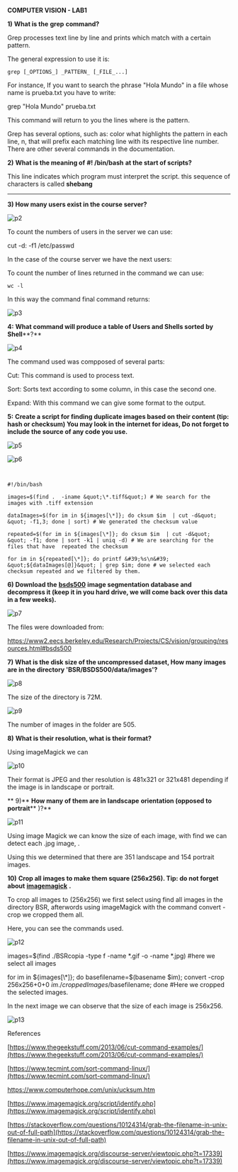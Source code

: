**COMPUTER VISION - LAB1**

**1)**  **What is the**  **grep**  **command?**

Grep processes text line by line and prints which match with a certain pattern.

The general expression to use it is:

```grep [_OPTIONS_] _PATTERN_ [_FILE_...]```

For instance,  If you want to search the phrase &quot;Hola Mundo&quot; in a file whose name is prueba.txt you have to write:

grep &quot;Hola Mundo&quot; prueba.txt

This command will return to you the lines where is the pattern.

Grep has several options, such as:  color what highlights the pattern in each line, n, that will prefix  each matching line with its respective line number. There are other several commands in the documentation.



**2)**  **What is the meaning of**  **#! /bin/bash**  **at the start of scripts?**

This line indicates which program must interpret the script. this sequence of characters is called **shebang**

** **

**3) How many users exist in the course server?**

![p2](ImagesLab1/p2.png)

To count the numbers of users in the server we can use:

cut -d: -f1 /etc/passwd

In the case of the course server we have the next users:



To count the number of lines returned in the command we can use:

```wc -l```



In this way the command final command returns:


![p3](ImagesLab1/p3.png)


**4:**  **What command will produce a table of Users and Shells sorted by Shell****?**


![p4](ImagesLab1/p4.png)

The command used was compposed of several parts:

Cut: This command is used to process text.

Sort: Sorts text according to some column, in this case the second one.

Expand: With this command we can give some format to the output.



**5:** **Create a script for finding duplicate images based on their content (tip: hash or checksum) You may look in the internet for ideas, Do not forget to include the source of any code you use.**


![p5](ImagesLab1/p5.png)


![p6](ImagesLab1/p6.png)

```


#!/bin/bash

images=$(find .  -iname &quot;\*.tiff&quot;) # We search for the images with .tiff extension

dataImages=$(for im in ${images[\*]}; do cksum $im  | cut -d&quot; &quot; -f1,3; done | sort) # We generated the checksum value

repeated=$(for im in ${images[\*]}; do cksum $im  | cut -d&quot; &quot; -f1; done | sort -k1 | uniq -d) # We are searching for the files that have  repeated the checksum

for im in ${repeated[\*]}; do printf &#39;%s\n&#39; &quot;${dataImages[@]}&quot; | grep $im; done # we selected each checksum repeated and we filtered by them. 

```

**6) Download the** [**bsds500**](https://www2.eecs.berkeley.edu/Research/Projects/CS/vision/grouping/resources.html#bsds500) **image segmentation database and decompress it (keep it in you hard drive, we will come back over this data in a few weeks).**


![p7](ImagesLab1/p7.png)


The files were downloaded from:

https://www2.eecs.berkeley.edu/Research/Projects/CS/vision/grouping/resources.html#bsds500

**7)**  **What is the disk size of the uncompressed dataset, How many images are in the directory &#39;BSR/BSDS500/data/images&#39;?**


![p8](ImagesLab1/p8.png)

The size of the directory is 72M.


![p9](ImagesLab1/p9.png)

The number of images in the folder are 505.

**8)**  **What is their resolution, what is their format?**

Using  imageMagick we can

![p10](ImagesLab1/p10.png)

 Their format is JPEG and ther resolution is 481x321 or 321x481 depending if the image is in landscape or portrait.

** 9)**  **How many of them are in**  **landscape** **orientation (opposed to**  **portrait**** )?**


![p11](ImagesLab1/p11.png)

Using image Magick we can know the size of each image, with find we can detect each .jpg image, .

Using this we determined that there are 351 landscape and 154 portrait images.

**10)** **Crop all images to make them square (256x256). Tip: do not forget about** [**imagemagick**](http://www.imagemagick.org/script/index.php) **.**

To crop all images to (256x256) we first select using find all images in the directory BSR, afterwords using imageMagick with the command convert -crop we cropped them all.

Here, you can see the commands used.

![p12](ImagesLab1/p12.png)


 images=$(find ./BSRcopia -type f -name \*.gif -o -name \*.jpg) #here we select all images

for im in ${images[\*]}; do basefilename=$(basename $im); convert -crop 256x256+0+0 $im ./croppedImages/$basefilename; done  #Here we cropped the selected images.

In the next image we can observe that the size of each image is 256x256.


![p13](ImagesLab1/p13.png)

References

[https://www.thegeekstuff.com/2013/06/cut-command-examples/](https://www.thegeekstuff.com/2013/06/cut-command-examples/)

[https://www.tecmint.com/sort-command-linux/](https://www.tecmint.com/sort-command-linux/)

https://www.computerhope.com/unix/ucksum.htm

[https://www.imagemagick.org/script/identify.php](https://www.imagemagick.org/script/identify.php)

[https://stackoverflow.com/questions/10124314/grab-the-filename-in-unix-out-of-full-path](https://stackoverflow.com/questions/10124314/grab-the-filename-in-unix-out-of-full-path)

[https://www.imagemagick.org/discourse-server/viewtopic.php?t=17339](https://www.imagemagick.org/discourse-server/viewtopic.php?t=17339)
